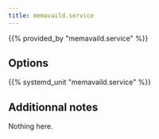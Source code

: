 ```yaml
---
title: memavaild.service
---
```


{{% provided_by "memavaild.service" %}}

## Options

{{% systemd_unit "memavaild.service" %}}

## Additionnal notes

Nothing here.